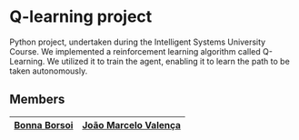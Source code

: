 # Q-learning project

Python project, undertaken during the Intelligent Systems University Course. We implemented a reinforcement learning algorithm called Q-Learning. We utilized it to train the agent, enabling it to learn the path to be taken autonomously.

## Members 

|  [Bonna Borsoi](https://github.com/bonnaborsoi) |[João Marcelo Valença](https://github.com/joaomarcelovalencachacon)    |
| ------------------ | ------------------ |
